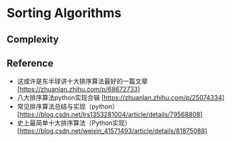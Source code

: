 # Sorting Algorithms

## Complexity


## Reference
- 这或许是东半球讲十大排序算法最好的一篇文章
[https://zhuanlan.zhihu.com/p/68672733]
- 八大排序算法python实现合辑
[https://zhuanlan.zhihu.com/p/25074334]
- 常见排序算法总结与实现（python）
[https://blog.csdn.net/lrs1353281004/article/details/79568808]
- 史上最简单十大排序算法（Python实现）
[https://blog.csdn.net/weixin_41571493/article/details/81875088]
